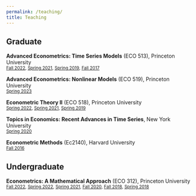 ```yaml
---
permalink: /teaching/
title: Teaching
---
```


## Graduate

**Advanced Econometrics: Time Series Models** (ECO 513), Princeton University\
<small>[Fall 2022](../files/eco513_2022fall_syllabus.pdf), [Spring 2021](../files/eco513_2021spring_syllabus.pdf), [Spring 2019](../files/eco513_2019spring_syllabus.pdf), [Fall 2017](../files/eco513_2017fall_syllabus.pdf)</small>

**Advanced Econometrics: Nonlinear Models** (ECO 519), Princeton University\
<small>[Spring 2023](../files/eco519_2023spring_syllabus.pdf)</small>

**Econometric Theory II** (ECO 518), Princeton University\
<small>[Spring 2022](../files/eco518_2022spring_syllabus.pdf), [Spring 2021](../files/eco518_2021spring_syllabus.pdf), [Spring 2019](../files/eco518_2019spring_syllabus.pdf)</small>

**Topics in Economics: Recent Advances in Time Series**, New York University\
<small>[Spring 2020](../files/ECON-GA-3002-016_2020spring_syllabus.pdf)</small>

**Econometric Methods** (Ec2140), Harvard University\
<small>[Fall 2016](../files/ec2140_2016fall_syllabus.pdf)</small>

## Undergraduate

**Econometrics: A Mathematical Approach** (ECO 312), Princeton University\
<small>[Fall 2022](../files/eco312_2022fall_syllabus.pdf), [Spring 2022](../files/eco312_2022spring_syllabus.pdf), [Spring 2021](../files/eco312_2021spring_syllabus.pdf), [Fall 2020](../files/eco312_2020fall_syllabus.pdf), [Fall 2018](../files/eco312_2018fall_syllabus.pdf), [Spring 2018](../files/eco312_2018spring_syllabus.pdf)</small>